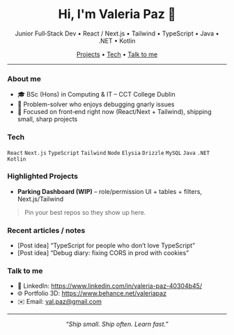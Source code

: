 <!-- Centered header -->
<h1 align="center">Hi, I'm Valeria Paz 👋</h1>
<p align="center">
  Junior Full‑Stack Dev • React / Next.js • Tailwind • TypeScript • Java • .NET • Kotlin
</p>

<p align="center">
  <a href="#projects">Projects</a> •
  <a href="#tech">Tech</a> •
  <a href="#talk-to-me">Talk to me</a>
</p>

---

### About me
- 🎓 BSc (Hons) in Computing & IT – CCT College Dublin
- 🧩 Problem-solver who enjoys debugging gnarly issues
- 🌱 Focused on front‑end right now (React/Next + Tailwind), shipping small, sharp projects

### Tech
`React` `Next.js` `TypeScript` `Tailwind` `Node` `Elysia` `Drizzle` `MySQL` `Java` `.NET` `Kotlin`

### Highlighted Projects
- **Parking Dashboard (WIP)** – role/permission UI + tables + filters, Next.js/Tailwind

> Pin your best repos so they show up here.

### Recent articles / notes
- [Post idea] “TypeScript for people who don’t love TypeScript”
- [Post idea] “Debug diary: fixing CORS in prod with cookies”

### Talk to me
- 💼 LinkedIn: https://www.linkedin.com/in/valeria-paz-40304b45/
- 🌐 Portfolio 3D: https://www.behance.net/valeriapaz
- ✉️ Email: val.paz@gmail.com

---

<p align="center">
  <i>“Ship small. Ship often. Learn fast.”</i>
</p>
